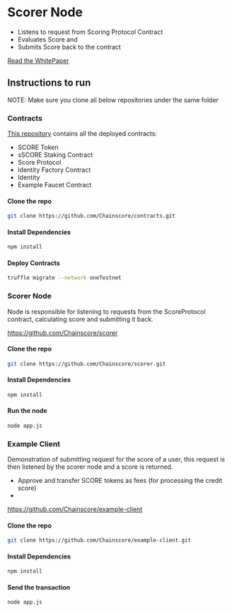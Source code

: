 # Scorer Node
- Listens to request from Scoring Protocol Contract
- Evaluates Score and 
- Submits Score back to the contract

[Read the WhitePaper](https://drive.google.com/file/d/1RcLBQIde-eLaDiXD8yqXrub2jKmoOlXH/view?usp=sharing)


## Instructions to run

NOTE: Make sure you clone all below repositories under the same folder

### Contracts

[This repository](https://github.com/Chainscore/contracts.git) contains all the deployed contracts:
- SCORE Token
- sSCORE Staking Contract
- Score Protocol
- Identity Factory Contract
- Identity 
- Example Faucet Contract


#### Clone the repo
```bash
git clone https://github.com/Chainscore/contracts.git
```
#### Install Dependencies
```bash
npm install
```
#### Deploy Contracts
```bash
truffle migrate --network oneTestnet
```

### Scorer Node
Node is responsible for listening to requests from the ScoreProtocol contract, calculating score and submitting it back.

https://github.com/Chainscore/scorer

#### Clone the repo
```bash
git clone https://github.com/Chainscore/scorer.git
```
#### Install Dependencies
```bash
npm install
```
#### Run the node
```bash
node app.js
```

### Example Client
Demonstration of submitting request for the score of a user, this request is then listened by the scorer node and a score is returned.

- Approve and transfer SCORE tokens as fees (for processing the credit score)
- 
https://github.com/Chainscore/example-client

#### Clone the repo
```bash
git clone https://github.com/Chainscore/example-client.git
```
#### Install Dependencies
```bash
npm install
```
#### Send the transaction
```bash
node app.js
```